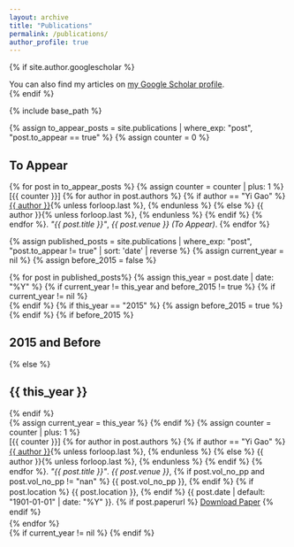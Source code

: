 ```yaml
---
layout: archive
title: "Publications"
permalink: /publications/
author_profile: true
---
```


<style>
ul {
  list-style-type: none; /* 移除项目符号 */
  padding: 0; /* 移除列表的内边距 */
  margin: 0; /* 移除列表的外边距 */
}

li {
  line-height: 1.3; /* 减小行间距，数值越小，间距越小 */
  margin-bottom: 3px; /* 减少底部外边距，数值越小，间距越小 */
}
</style>


{% if site.author.googlescholar %}
  <div class="wordwrap">You can also find my articles on <a href="{{site.author.googlescholar}}">my Google Scholar profile</a>.</div>
{% endif %}

{% include base_path %}

{% assign to_appear_posts = site.publications | where_exp: "post", "post.to_appear == true" %}
{% assign counter = 0 %}


<ul>
<h2>To Appear</h2>
<ul>
{% for post in to_appear_posts %}
  {% assign counter = counter | plus: 1 %}
    [{{ counter }}]    
    {% for author in post.authors %}
      {% if author == "Yi Gao" %}
        <u>{{ author }}</u>{% unless forloop.last %}, {% endunless %}
      {% else %}
        {{ author }}{% unless forloop.last %}, {% endunless %}
      {% endif %}
    {% endfor %}. 
    <em>"{{ post.title }}"</em>,
    <em>{{ post.venue }} (To Appear)</em>.    
{% endfor %}
</ul>
</ul>


{% assign published_posts = site.publications | where_exp: "post", "post.to_appear != true" | sort: 'date' | reverse %}
{% assign current_year = nil %}
{% assign before_2015 = false %}
<ul>
{% for post in published_posts%}
  {% assign this_year = post.date | date: "%Y" %}
  {% if current_year != this_year and before_2015 != true %}
    {% if current_year != nil %}
      </ul>
    {% endif %}
    {% if this_year == "2015" %}
      {% assign before_2015 = true %}
    {% endif %}
    {% if before_2015 %}
      <h2>2015 and Before</h2>
    {% else %}
      <h2>{{ this_year }}</h2>
    {% endif %}
    <ul>
    {% assign current_year = this_year %}
  {% endif %}
  {% assign counter = counter | plus: 1 %}
  <li>
  [{{ counter }}]    
  {% for author in post.authors %}
    {% if author == "Yi Gao" %}
      <u>{{ author }}</u>{% unless forloop.last %}, {% endunless %}
    {% else %}
      {{ author }}{% unless forloop.last %}, {% endunless %}
    {% endif %}
  {% endfor %}.
  <em>"{{ post.title }}"</em>.
  <em>{{ post.venue }}</em>,
  {% if post.vol_no_pp and post.vol_no_pp != "nan" %}
    {{ post.vol_no_pp }},
  {% endif %} 
  {% if post.location %}
    {{ post.location }}, 
  {% endif %}
  {{ post.date | default: "1901-01-01" | date: "%Y" }}.
  {% if post.paperurl %}
    <a href=" {{ post.paperurl }} ">Download Paper</a>
  {% endif %}
  </li>
{% endfor %}
</ul>
{% if current_year != nil %}
</ul>
{% endif %}
